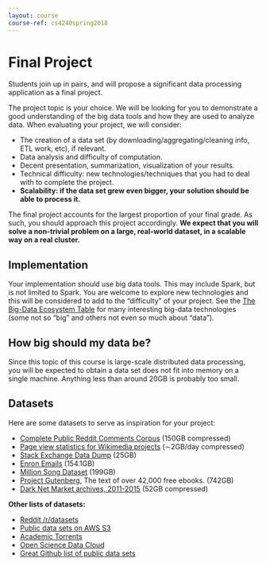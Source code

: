 ```yaml
---
layout: course
course-ref: cs4240spring2018
---
```


# Final Project

Students join up in pairs, and will propose a significant data processing
application as a final project.

The project topic is your choice. We will be looking for you to demonstrate a
good understanding of the big data tools and how they are used to analyze data.
When evaluating your project, we will consider:

- The creation of a data set (by downloading/aggregating/cleaning info, ETL work, etc), if relevant.
- Data analysis and difficulty of computation.
- Decent presentation, summarization, visualization of your results.
- Technical difficulty: new technologies/techniques that you had to deal with to complete the project.
- **Scalability: if the data set grew even bigger, your solution should be able to process it.**

The final project accounts for the largest proportion of your final grade. As
such, you should approach this project accordingly. **We expect that you will
solve a non-trivial problem on a large, real-world dataset, in a scalable way on
a real cluster.**

## Implementation

Your implementation should use big data tools. This may include Spark, but is
not limited to Spark. You are welcome to explore new technologies and this will
be considered to add to the “difficulty” of your project. See the [The Big-Data
Ecosystem Table](http://bigdata.andreamostosi.name/) for many interesting
big-data technologies (some not so “big” and others not even so much about
“data”).

## How big should my data be?

Since this topic of this course is large-scale distributed data processing,
you will be expected to obtain a data set does not fit into memory on a single
machine. Anything less than around 20GB is probably too small.

## Datasets

Here are some datasets to serve as inspiration for your project:

- [Complete Public Reddit Comments Corpus](https://archive.org/details/2015_reddit_comments_corpus) (150GB compressed)
- [Page view statistics for Wikimedia projects](https://dumps.wikimedia.org/other/pagecounts-raw/) (∼2GB/day compressed)
- [Stack Exchange Data Dump](https://archive.org/details/stackexchange) (25GB)
- [Enron Emails](https://www.opensciencedatacloud.org/publicdata/enron-emails) (154.1GB)
- [Million Song Dataset](https://www.opensciencedatacloud.org/publicdata/million-song-dataset) (199GB)
- [Project Gutenberg](https://www.opensciencedatacloud.org/publicdata/gutenberg), The text of over 42,000 free ebooks. (742GB)
- [Dark Net Market archives, 2011-2015](https://archive.org/details/dnmarchives) (52GB compressed)

**Other lists of datasets:**

- [Reddit /r/datasets](https://www.reddit.com/r/datasets/)
- [Public data sets on AWS S3](https://archive.org/details/datasets)
- [Academic Torrents](http://academictorrents.com/)
- [Open Science Data Cloud](https://www.opensciencedatacloud.org/publicdata/)
- [Great Github list of public data sets](http://www.datasciencecentral.com/profiles/blog/show?id=6448529%3ABlogPost%3A268197)
